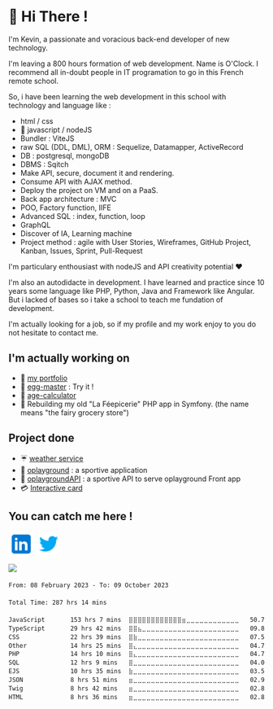 # :wave: Hi There !

I'm Kevin, a passionate and voracious back-end developer of new technology.

I'm leaving a 800 hours formation of web development. Name is O'Clock. I recommend all in-doubt people in IT programation to go in this French remote school.

So, i have been learning the web development in this school with technology and language like :
- html / css
- :rocket: javascript / nodeJS
- Bundler : ViteJS
- raw SQL (DDL, DML), ORM : Sequelize, Datamapper, ActiveRecord
- DB : postgresql, mongoDB
- DBMS : Sqitch
- Make API, secure, document it and rendering.
- Consume API with AJAX method.
- Deploy the project on VM and on a PaaS.
- Back app architecture : MVC
- POO, Factory function, IIFE
- Advanced SQL : index, function, loop
- GraphQL
- Discover of IA, Learning machine
- Project method : agile with User Stories, Wireframes, GitHub Project, Kanban, Issues, Sprint, Pull-Request

I'm particulary enthousiast with nodeJS and API creativity potential :heart:

I'm also an autodidacte in development. I have learned and practice since 10 years some language like PHP, Python, Java and Framework like Angular. But i lacked of bases so i take a school to teach me fundation of development.

I'm actually looking for a job, so if my profile and my work enjoy to you do not hesitate to contact me.

## I'm actually working on
- :rocket: <a href="https://kevinhouguet.github.io/mywebsite/" target="blank">my portfolio</a>
- :egg: <a href="https://egg-master.netlify.app/">egg-master</a> : Try it !
- 👶 <a href="https://github.com/kevinhouguet/age-calculator/">age-calculator</a> 
- 🛒 Rebuilding my old "La Féepicerie" PHP app in Symfony. (the name means "the fairy grocery store")

## Project done
- :umbrella: <a href="https://service-meteo.netlify.app/">weather service</a>
- :basketball: <a href="https://oplayground.netlify.app/">oplayground</a> : a sportive application
- :basketball: <a href="https://oplaygroundapi.herokuapp.com/">oplaygroundAPI</a> : a sportive API to serve oplayground Front app
- 💳 <a href="https://github.com/kevinhouguet/interactive-card-details-form-main" target="_blank">Interactive card</a>

## You can catch me here !

<a href="https://www.linkedin.com/in/kevinhouguet/" target="blank"><img align="center" src="./assets/img/ico-linkedin.png" height="50" /></a>
<a href="https://twitter.com/k_houguet" target="blank"><img align="center" src="./assets/img/ico-twitter.png" height="50" /></a>
<!-- <a href="https://houguet-kevin.netlify.app/" target="blank"><img align="center" src="./assets/img/ico-mywebsite.png" height="50" /></a> -->

<img src="https://github-readme-stats.vercel.app/api?username=kevinhouguet&show_icons=true&theme=monokai&count_private=true" width="400">

<!--START_SECTION:waka-->

```txt
From: 08 February 2023 - To: 09 October 2023

Total Time: 287 hrs 14 mins

JavaScript       153 hrs 7 mins  ⣿⣿⣿⣿⣿⣿⣿⣿⣿⣿⣿⣿⣶⣀⣀⣀⣀⣀⣀⣀⣀⣀⣀⣀⣀   50.76 %
TypeScript       29 hrs 42 mins  ⣿⣿⣦⣀⣀⣀⣀⣀⣀⣀⣀⣀⣀⣀⣀⣀⣀⣀⣀⣀⣀⣀⣀⣀⣀   09.85 %
CSS              22 hrs 39 mins  ⣿⣷⣀⣀⣀⣀⣀⣀⣀⣀⣀⣀⣀⣀⣀⣀⣀⣀⣀⣀⣀⣀⣀⣀⣀   07.51 %
Other            14 hrs 25 mins  ⣿⣄⣀⣀⣀⣀⣀⣀⣀⣀⣀⣀⣀⣀⣀⣀⣀⣀⣀⣀⣀⣀⣀⣀⣀   04.78 %
PHP              14 hrs 10 mins  ⣿⣄⣀⣀⣀⣀⣀⣀⣀⣀⣀⣀⣀⣀⣀⣀⣀⣀⣀⣀⣀⣀⣀⣀⣀   04.70 %
SQL              12 hrs 9 mins   ⣿⣀⣀⣀⣀⣀⣀⣀⣀⣀⣀⣀⣀⣀⣀⣀⣀⣀⣀⣀⣀⣀⣀⣀⣀   04.03 %
EJS              10 hrs 35 mins  ⣷⣀⣀⣀⣀⣀⣀⣀⣀⣀⣀⣀⣀⣀⣀⣀⣀⣀⣀⣀⣀⣀⣀⣀⣀   03.51 %
JSON             8 hrs 51 mins   ⣶⣀⣀⣀⣀⣀⣀⣀⣀⣀⣀⣀⣀⣀⣀⣀⣀⣀⣀⣀⣀⣀⣀⣀⣀   02.93 %
Twig             8 hrs 42 mins   ⣶⣀⣀⣀⣀⣀⣀⣀⣀⣀⣀⣀⣀⣀⣀⣀⣀⣀⣀⣀⣀⣀⣀⣀⣀   02.89 %
HTML             8 hrs 36 mins   ⣶⣀⣀⣀⣀⣀⣀⣀⣀⣀⣀⣀⣀⣀⣀⣀⣀⣀⣀⣀⣀⣀⣀⣀⣀   02.86 %
```

<!--END_SECTION:waka-->


